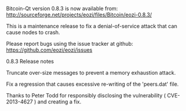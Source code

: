 Bitcoin-Qt version 0.8.3 is now available from:
  http://sourceforge.net/projects/eozi/files/Bitcoin/eozi-0.8.3/

This is a maintenance release to fix a denial-of-service attack that
can cause nodes to crash.

Please report bugs using the issue tracker at github:
  https://github.com/eozi/eozi/issues

0.8.3 Release notes

Truncate over-size messages to prevent a memory exhaustion attack.

Fix a regression that causes excessive re-writing of the 'peers.dat' file.


Thanks to Peter Todd for responsibly disclosing the vulnerability
( CVE-2013-4627 ) and creating a fix.
